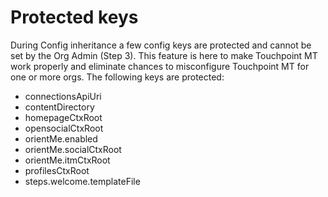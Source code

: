 # Protected keys
During Config inheritance a few config keys are protected and cannot be set by the Org
Admin (Step 3). This feature is here to make Touchpoint MT work properly and eliminate
chances to misconfigure Touchpoint MT for one or more orgs.
The following keys are protected:
- connectionsApiUri
- contentDirectory
- homepageCtxRoot
- opensocialCtxRoot
- orientMe.enabled
- orientMe.socialCtxRoot
- orientMe.itmCtxRoot
- profilesCtxRoot
- steps.welcome.templateFile

